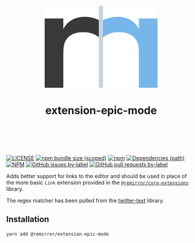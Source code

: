 <div align="center">
	<br />
	<div>
		<img width="300" src="../../support/assets/logo-icon.svg" alt="remirror" />
    <h1 align="center">extension-epic-mode</h1>
	</div>
    <br />
    <br />
    <br />
    <br />
</div>

[![LICENSE](https://img.shields.io/npm/l/remirror.svg?style=for-the-badge)](https://github.com/ifiokjr/remirror/blob/master/LICENSE) [![npm bundle size (scoped)](https://img.shields.io/bundlephobia/minzip/@remirror/extension-epic-mode.svg?style=for-the-badge)](https://bundlephobia.com/result?p=@remirror/extension-epic-mode) [![npm](https://img.shields.io/npm/dm/@remirror/extension-epic-mode.svg?style=for-the-badge&logo=npm)](https://www.npmjs.com/package/@remirror/extension-epic-mode) [![Dependencies (path)](https://img.shields.io/david/ifiokjr/remirror.svg?logo=npm&path=@remirror%2Fextension-epic-mode&style=for-the-badge)](https://github.com/ifiokjr/remirror/blob/master/@remirror/extension-epic-mode/package.json) [![NPM](https://img.shields.io/npm/l/@remirror/extension-epic-mode.svg?style=for-the-badge)](https://github.com/ifiokjr/remirror/blob/master/LICENSE) [![GitHub issues by-label](https://img.shields.io/github/issues/ifiokjr/remirror/@remirror/extension-epic-mode.svg?label=Open%20Issues&logo=github&style=for-the-badge)](https://github.com/ifiokjr/remirror/issues?utf8=%E2%9C%93&q=is%3Aissue+is%3Aopen+sort%3Aupdated-desc+label%3A%40remirror%2Fextension-epic-mode) [![GitHub pull requests by-label](https://img.shields.io/github/issues-pr/ifiokjr/remirror/@remirror/extension-epic-mode.svg?label=Open%20Pull%20Requests&logo=github&style=for-the-badge)](https://github.com/ifiokjr/remirror/pulls?utf8=%E2%9C%93&q=is%3Apr+is%3Aopen+sort%3Aupdated-desc+label%3A%40remirror%2Fextension-epic-mode)

Adds better support for links to the editor and should be used in place of the more basic `Link` extension provided in the [`@remirror/core-extensions`](../core-extensions) library.

The regex matcher has been pulled from the [twitter-text](https://github.com/twitter/twitter-text/blob/752b9476d5ed00c2ec60d0a6bb3b34bd5b19bcf9/js/src/regexp/extractUrl.js) library.

## Installation

```bash
yarn add @remirror/extension-epic-mode
```
